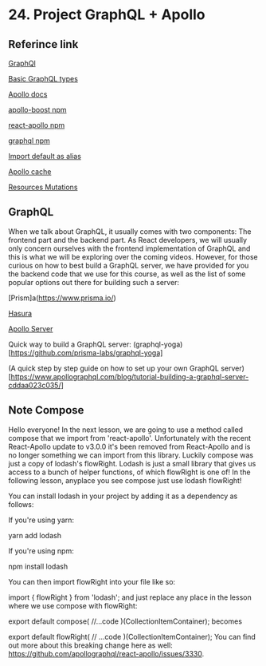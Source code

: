 # 24. Project GraphQL + Apollo

## Referince link
[GraphQl](https://graphql.org/)

[Basic GraphQL types](https://graphql.org/graphql-js/basic-types/)

[Apollo docs](https://www.apollographql.com/docs/react/)

[apollo-boost npm](https://www.npmjs.com/package/apollo-boost)

[react-apollo npm](https://www.npmjs.com/package/react-apollo)

[graphql npm](https://www.npmjs.com/package/graphql)

[Import default as alias](https://developer.mozilla.org/en-US/docs/Web/JavaScript/Reference/Statements/import#Importing_defaults)

[Apollo cache](https://www.apollographql.com/docs/react/caching/cache-configuration/)

[Resources Mutations](https://www.apollographql.com/docs/react/data/mutations/)


## GraphQL
When we talk about GraphQL, it usually comes with two components: The frontend part and the backend part. As React developers, we will usually only concern ourselves with the frontend implementation of GraphQL and this is what we will be exploring over the coming videos. However, for those curious on how to best build a GraphQL server, we have provided for you the backend code that we use for this course, as well as the list of some popular options out there for building such a server:

[Prism]a(https://www.prisma.io/)

[Hasura](https://hasura.io/)

[Apollo Server](https://www.apollographql.com/docs/apollo-server/)

Quick way to build a GraphQL server: (graphql-yoga)[https://github.com/prisma-labs/graphql-yoga]

(A quick step by step guide on how to set up your own GraphQL server)[https://www.apollographql.com/blog/tutorial-building-a-graphql-server-cddaa023c035/]

## Note Compose
Hello everyone! In the next lesson, we are going to use a method called compose that we import from 'react-apollo'. Unfortunately with the recent React-Apollo update to v3.0.0 it's been removed from React-Apollo and is no longer something we can import from this library. Luckily compose was just a copy of lodash's flowRight. Lodash is just a small library that gives us access to a bunch of helper functions, of which flowRight is one of! In the following lesson, anyplace you see compose just use lodash flowRight!

You can install lodash in your project by adding it as a dependency as follows:

If you're using yarn:

yarn add lodash

If you're using npm:

npm install lodash

You can then import flowRight into your file like so:

import { flowRight } from 'lodash';
and just replace any place in the lesson where we use compose with flowRight:

export default compose(
  //...code 
)(CollectionItemContainer);
becomes

export default flowRight(
  // ...code
)(CollectionItemContainer);
You can find out more about this breaking change here as well: https://github.com/apollographql/react-apollo/issues/3330.